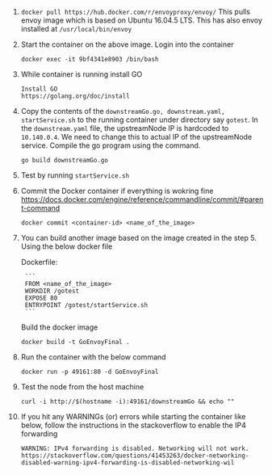 1. `docker pull https://hub.docker.com/r/envoyproxy/envoy/`
   This pulls envoy image which is based on Ubuntu 16.04.5 LTS. This has also envoy installed at `/usr/local/bin/envoy`

2. Start the container on the above image. Login into the container
   ```
   docker exec -it 9bf4341e8903 /bin/bash
   ```

3. While container is running install GO 
   ```
   Install GO
   https://golang.org/doc/install
   ```

3. Copy the contents of the `downstreamGo.go, downstream.yaml, startService.sh` to the running container under 
   directory say `gotest`. In the `downstream.yaml` file, the upstreamNode IP is hardcoded to `10.140.0.4`. 
   We need to change this to actual IP of the upstreamNode service. Compile the go program using the command.
   ```
   go build downstreamGo.go
   ```

4. Test by running `startService.sh`

5. Commit the Docker container if everything is wokring fine
   https://docs.docker.com/engine/reference/commandline/commit/#parent-command
   ```
   docker commit <container-id> <name_of_the_image>
   ```

6. You can build another image based on the image created in the step 5. Using the below docker file

    Dockerfile:
    
        ```
        FROM <name_of_the_image>
        WORKDIR /gotest
        EXPOSE 80
        ENTRYPOINT /gotest/startService.sh
        ```
        
    Build the docker image 
    ```
    docker build -t GoEnvoyFinal .
    ```

7. Run the container with the below command
   ```
   docker run -p 49161:80 -d GoEnvoyFinal
   ```

8. Test the node from the host machine
   ```
   curl -i http://$(hostname -i):49161/downstreamGo && echo ""
   ```
9. If you hit any WARNINGs (or) errors while starting the container like below, follow the instructions in the stackoverflow to enable the IP4 forwarding
   
   ```
   WARNING: IPv4 forwarding is disabled. Networking will not work.
   https://stackoverflow.com/questions/41453263/docker-networking-disabled-warning-ipv4-forwarding-is-disabled-networking-wil
   ```

